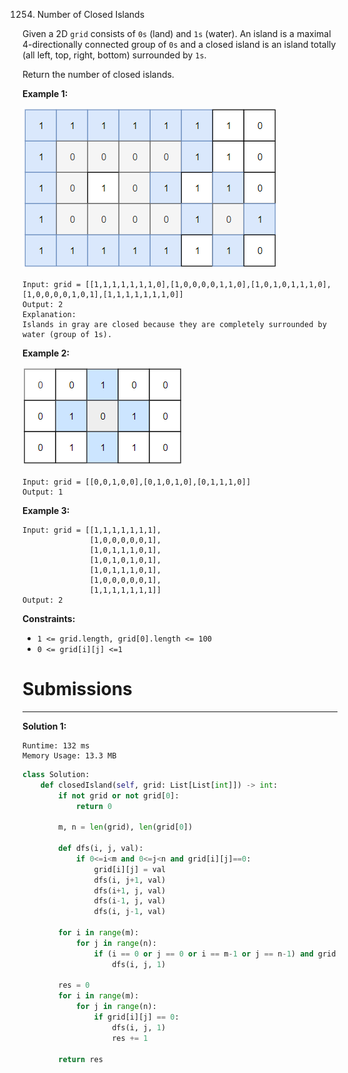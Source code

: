 1254. Number of Closed Islands

Given a 2D `grid` consists of `0s` (land) and `1s` (water).  An island is a maximal 4-directionally connected group of `0s` and a closed island is an island totally (all left, top, right, bottom) surrounded by `1s`.

Return the number of closed islands.

 

**Example 1:**

![1254_sample_3_1610](img/1254_sample_3_1610.png)

```
Input: grid = [[1,1,1,1,1,1,1,0],[1,0,0,0,0,1,1,0],[1,0,1,0,1,1,1,0],[1,0,0,0,0,1,0,1],[1,1,1,1,1,1,1,0]]
Output: 2
Explanation: 
Islands in gray are closed because they are completely surrounded by water (group of 1s).
```

**Example 2:**

![1254_sample_4_1610](img/1254_sample_4_1610.png)

```
Input: grid = [[0,0,1,0,0],[0,1,0,1,0],[0,1,1,1,0]]
Output: 1
```

**Example 3:**

```
Input: grid = [[1,1,1,1,1,1,1],
               [1,0,0,0,0,0,1],
               [1,0,1,1,1,0,1],
               [1,0,1,0,1,0,1],
               [1,0,1,1,1,0,1],
               [1,0,0,0,0,0,1],
               [1,1,1,1,1,1,1]]
Output: 2
```

**Constraints:**

* `1 <= grid.length, grid[0].length <= 100`
* `0 <= grid[i][j] <=1`

# Submissions
---
**Solution 1:**
```
Runtime: 132 ms
Memory Usage: 13.3 MB
```
```python
class Solution:
    def closedIsland(self, grid: List[List[int]]) -> int:
        if not grid or not grid[0]:
            return 0
        
        m, n = len(grid), len(grid[0])
        
        def dfs(i, j, val):
            if 0<=i<m and 0<=j<n and grid[i][j]==0:
                grid[i][j] = val
                dfs(i, j+1, val)
                dfs(i+1, j, val)
                dfs(i-1, j, val)
                dfs(i, j-1, val)
        
        for i in range(m):
            for j in range(n):
                if (i == 0 or j == 0 or i == m-1 or j == n-1) and grid[i][j] == 0:
                    dfs(i, j, 1)
                
        res = 0
        for i in range(m):
            for j in range(n):
                if grid[i][j] == 0:
                    dfs(i, j, 1)
                    res += 1
                    
        return res
```